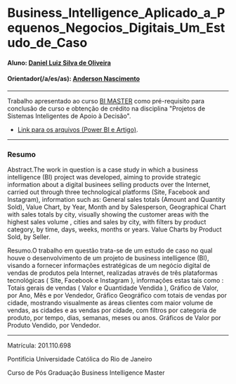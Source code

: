 # Business_Intelligence_Aplicado_a_Pequenos_Negocios_Digitais_Um_Estudo_de_Caso

#### Aluno: [Daniel Luiz Silva de Oliveira]( https://github.com/daniellsoliveira)
#### Orientador(/a/es/as): [Anderson Nascimento](https://github.com/insightds) 

---

Trabalho apresentado ao curso [BI MASTER](https://ica.puc-rio.ai/bi-master) como pré-requisito para conclusão de curso e obtenção de crédito na disciplina "Projetos de Sistemas Inteligentes de Apoio à Decisão".

- [Link para os arquivos (Power BI e Artigo)]( https://github.com/daniellsoliveira/TCC-BI-Master). 

---

### Resumo

Abstract.The work in question is a case study in which a business intelligence (BI) project was developed, aiming to provide strategic information about a digital businees selling products over the Internet, carried out through three technological platforms (Site, Facebook and Instagram), information such as: General sales totals (Amount and Quantity Sold), Value Chart, by Year, Month and by Salesperson, Geographical Chart with sales totals by city, visually showing the customer areas with the highest sales volume , cities and sales by city, with filters by product category, by time, days, weeks, months or years. Value Charts by Product Sold, by Seller.

Resumo.O trabalho em questão trata-se de um estudo de caso no qual houve o desenvolvimento de um projeto de business intelligence (BI), visando a fornecer informações estratégicas de um negócio digital de vendas de produtos pela Internet, realizadas através de três plataformas tecnológicas ( Site, Facebook e Instagram ), informações estas tais como : Totais gerais de vendas ( Valor e Quantidade Vendida ), Gráfico de Valor, por Ano, Mês e por Vendedor, Gráfico Geográfico com totais de vendas por cidade, mostrando visualmente as áreas clientes com maior volume de vendas,  as cidades e as vendas por cidade,  com filtros por categoria de produto, por tempo, dias, semanas, meses ou anos. Gráficos de Valor por Produto Vendido, por Vendedor.

---

Matrícula: 201.110.698

Pontifícia Universidade Católica do Rio de Janeiro

Curso de Pós Graduação Business Intelligence Master
